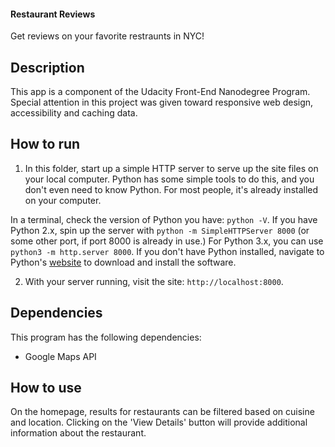 #### Restaurant Reviews

Get reviews on your favorite restraunts in NYC!

## Description

This app is a component of the Udacity Front-End Nanodegree Program.  Special attention in this project was given toward responsive web design, accessibility and caching data.

## How to run

1. In this folder, start up a simple HTTP server to serve up the site files on your local computer. Python has some simple tools to do this, and you don't even need to know Python. For most people, it's already installed on your computer. 

In a terminal, check the version of Python you have: `python -V`. If you have Python 2.x, spin up the server with `python -m SimpleHTTPServer 8000` (or some other port, if port 8000 is already in use.) For Python 3.x, you can use `python3 -m http.server 8000`. If you don't have Python installed, navigate to Python's [website](https://www.python.org/) to download and install the software.

2. With your server running, visit the site: `http://localhost:8000`.

## Dependencies

This program has the following dependencies:
* Google Maps API

## How to use

On the homepage, results for restaurants can be filtered based on cuisine and location.  Clicking on the 'View Details' button will provide additional information about the restaurant.